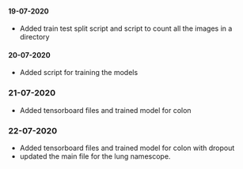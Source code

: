 #### 19-07-2020
- Added train test split script and script to count all the images in a directory

#### 20-07-2020
- Added script for training the models

### 21-07-2020
- Added tensorboard files and trained model for colon

### 22-07-2020
- Added tensorboard files and trained model for colon with dropout
- updated the main file for the lung namescope.
